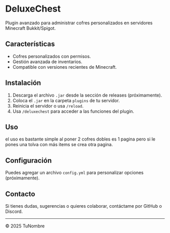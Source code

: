 # DeluxeChest

Plugin avanzado para administrar cofres personalizados en servidores Minecraft Bukkit/Spigot.

## Características

- Cofres personalizados con permisos.
- Gestión avanzada de inventarios.
- Compatible con versiones recientes de Minecraft.

## Instalación

1. Descarga el archivo `.jar` desde la sección de releases (próximamente).
2. Coloca el `.jar` en la carpeta `plugins` de tu servidor.
3. Reinicia el servidor o usa `/reload`.
4. Usa `/deluxechest` para acceder a las funciones del plugin.

## Uso
el uso es bastante simple al poner 2 cofres dobles es 1 pagina
pero si le pones una tolva con más items se crea otra pagina.
## Configuración

Puedes agregar un archivo `config.yml` para personalizar opciones (próximamente).

## Contacto

Si tienes dudas, sugerencias o quieres colaborar, contáctame por GitHub o Discord.

---

© 2025 TuNombre
